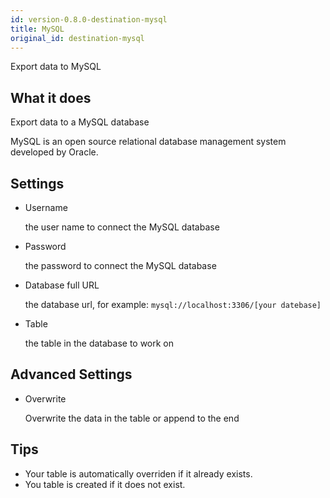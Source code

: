 ```yaml
---
id: version-0.8.0-destination-mysql
title: MySQL
original_id: destination-mysql
---
```


Export data to MySQL

## What it does 

Export data to a MySQL database

MySQL is an open source relational database management system developed by Oracle.

## Settings 

* Username
  
  the user name to connect the MySQL database 

* Password

  the password to connect the MySQL database

* Database full URL

  the database url, for example: `mysql://localhost:3306/[your datebase]`

* Table 

  the table in the database to work on

## Advanced Settings

* Overwrite

	Overwrite the data in the table or append to the end


## Tips 

* Your table is automatically overriden if it already exists.
* You table is created if it does not exist.

